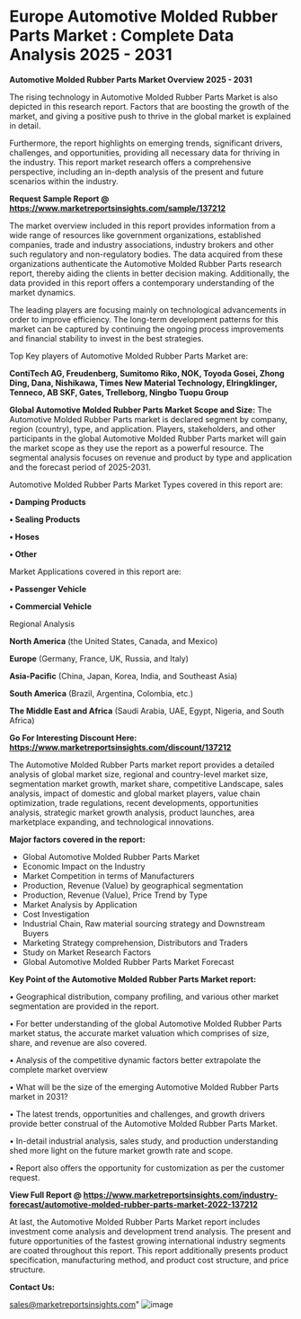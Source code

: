 # Europe Automotive Molded Rubber Parts Market : Complete Data Analysis 2025 - 2031

<Strong> Automotive Molded Rubber Parts Market Overview 2025 - 2031</strong>

The rising technology in Automotive Molded Rubber Parts Market is also depicted in this research report. Factors that are boosting the growth of the market, and giving a positive push to thrive in the global market is explained in detail.

Furthermore, the report highlights on emerging trends, significant drivers, challenges, and opportunities, providing all necessary data for thriving in the industry. This report market research offers a comprehensive perspective, including an in-depth analysis of the present and future scenarios within the industry.

<strong>Request Sample Report @ <a href=https://www.marketreportsinsights.com/sample/137212>https://www.marketreportsinsights.com/sample/137212</a></strong>

The market overview included in this report provides information from a wide range of resources like government organizations, established companies, trade and industry associations, industry brokers and other such regulatory and non-regulatory bodies. The data acquired from these organizations authenticate the Automotive Molded Rubber Parts research report, thereby aiding the clients in better decision making. Additionally, the data provided in this report offers a contemporary understanding of the market dynamics.

The leading players are focusing mainly on technological advancements in order to improve efficiency. The long-term development patterns for this market can be captured by continuing the ongoing process improvements and financial stability to invest in the best strategies.

Top Key players of Automotive Molded Rubber Parts Market are:

<strong>ContiTech AG, Freudenberg, Sumitomo Riko, NOK, Toyoda Gosei, Zhong Ding, Dana, Nishikawa, Times New Material Technology, Elringklinger, Tenneco, AB SKF, Gates, Trelleborg, Ningbo Tuopu Group</strong>

<strong><b>Global Automotive Molded Rubber Parts Market Scope and Size:</b></strong>
The Automotive Molded Rubber Parts market is declared segment by company, region (country), type, and application. Players, stakeholders, and other participants in the global Automotive Molded Rubber Parts market will gain the market scope as they use the report as a powerful resource. The segmental analysis focuses on revenue and product by type and application and the forecast period of 2025-2031.

Automotive Molded Rubber Parts Market Types covered in this report are:

<strong>• Damping Products

• Sealing Products

• Hoses

• Other</strong>

Market Applications covered in this report are:

<strong>• Passenger Vehicle

• Commercial Vehicle</strong> 

Regional Analysis

<strong>North America</strong> (the United States, Canada, and Mexico)

<strong>Europe</strong> (Germany, France, UK, Russia, and Italy)

<strong>Asia-Pacific</strong> (China, Japan, Korea, India, and Southeast Asia)

<strong>South America</strong> (Brazil, Argentina, Colombia, etc.)

<strong>The Middle East and Africa</strong> (Saudi Arabia, UAE, Egypt, Nigeria, and South Africa)

<strong>Go For Interesting Discount Here: <a href=https://www.marketreportsinsights.com/discount/137212>https://www.marketreportsinsights.com/discount/137212</a></strong>

The Automotive Molded Rubber Parts market report provides a detailed analysis of global market size, regional and country-level market size, segmentation market growth, market share, competitive Landscape, sales analysis, impact of domestic and global market players, value chain optimization, trade regulations, recent developments, opportunities analysis, strategic market growth analysis, product launches, area marketplace expanding, and technological innovations.

<strong><b>Major factors covered in the report:</b></strong>
<ul>
  <li>Global Automotive Molded Rubber Parts Market </li>
  <li>Economic Impact on the Industry</li>
  <li>Market Competition in terms of Manufacturers</li>
  <li>Production, Revenue (Value) by geographical segmentation</li>
  <li>Production, Revenue (Value), Price Trend by Type</li>
  <li>Market Analysis by Application</li>
  <li>Cost Investigation</li>
  <li>Industrial Chain, Raw material sourcing strategy and Downstream Buyers</li>
  <li>Marketing Strategy comprehension, Distributors and Traders</li>
  <li>Study on Market Research Factors</li>
  <li>Global Automotive Molded Rubber Parts Market Forecast</li>
</ul>

<strong><b>Key Point of the Automotive Molded Rubber Parts Market report:</b></strong>

• Geographical distribution, company profiling, and various other market segmentation are provided in the report.

• For better understanding of the global Automotive Molded Rubber Parts market status, the accurate market valuation which comprises of size, share, and revenue are also covered.

• Analysis of the competitive dynamic factors better extrapolate the complete market overview

• What will be the size of the emerging Automotive Molded Rubber Parts market in 2031?

• The latest trends, opportunities and challenges, and growth drivers provide better construal of the Automotive Molded Rubber Parts Market.

• In-detail industrial analysis, sales study, and production understanding shed more light on the future market growth rate and scope.

• Report also offers the opportunity for customization as per the customer request.

<strong><b>View Full Report @ <a href=https://www.marketreportsinsights.com/industry-forecast/automotive-molded-rubber-parts-market-2022-137212>https://www.marketreportsinsights.com/industry-forecast/automotive-molded-rubber-parts-market-2022-137212</a></b></strong>


At last, the Automotive Molded Rubber Parts Market report includes investment come analysis and development trend analysis. The present and future opportunities of the fastest growing international industry segments are coated throughout this report. This report additionally presents product specification, manufacturing method, and product cost structure, and price structure.

<strong>Contact Us:</strong>

sales@marketreportsinsights.com"
![image](https://github.com/user-attachments/assets/54435f2e-e8bf-49a0-926b-cfd714c3949c)

